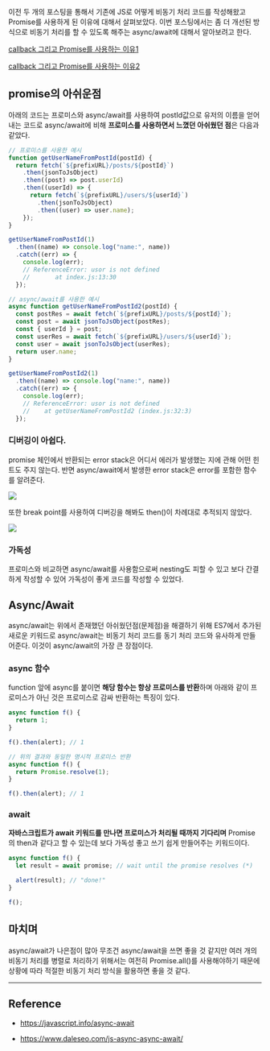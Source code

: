 이전 두 개의 포스팅을 통해서 기존에 JS로 어떻게 비동기 처리 코드를 작성해왔고 Promise를 사용하게 된 이유에 대해서 살펴보았다. 이번 포스팅에서는 좀 더 개선된 방식으로 비동기 처리를 할 수 있도록 해주는 async/await에 대해서 알아보려고 한다.

[callback 그리고 Promise를 사용하는 이유1](https://velog.io/@jiseong/JS-callback-%EA%B7%B8%EB%A6%AC%EA%B3%A0-Promise%EB%A5%BC-%EC%82%AC%EC%9A%A9%ED%95%98%EB%8A%94-%EC%9D%B4%EC%9C%A0)

[callback 그리고 Promise를 사용하는 이유2](https://velog.io/@jiseong/JS-callback-%EA%B7%B8%EB%A6%AC%EA%B3%A0-Promise%EB%A5%BC-%EC%82%AC%EC%9A%A9%ED%95%98%EB%8A%94-%EC%9D%B4%EC%9C%A02)

## promise의 아쉬운점

아래의 코드는 프로미스와 async/await를 사용하여 postId값으로 유저의 이름을 얻어내는 코드로 async/await에 비해 **프로미스를 사용하면서 느꼈던 아쉬웠던 점**은 다음과 같았다.

```js
// 프로미스를 사용한 예시
function getUserNameFromPostId(postId) {
  return fetch(`${prefixURL}/posts/${postId}`)
    .then(jsonToJsObject)
    .then((post) => post.userId)
    .then((userId) => {
      return fetch(`${prefixURL}/users/${userId}`)
        .then(jsonToJsObject)
        .then((user) => user.name);
    });
}

getUserNameFromPostId(1)
  .then((name) => console.log("name:", name))
  .catch((err) => {
    console.log(err);
    // ReferenceError: usor is not defined
    //       at index.js:13:30
  });

// async/await를 사용한 예시
async function getUserNameFromPostId2(postId) {
  const postRes = await fetch(`${prefixURL}/posts/${postId}`);
  const post = await jsonToJsObject(postRes);
  const { userId } = post;
  const userRes = await fetch(`${prefixURL}/users/${userId}`);
  const user = await jsonToJsObject(userRes);
  return user.name;
}

getUserNameFromPostId2(1)
  .then((name) => console.log("name:", name))
  .catch((err) => {
    console.log(err);
    // ReferenceError: usor is not defined
    //    at getUserNameFromPostId2 (index.js:32:3)
  });
```

### 디버깅이 아쉽다.

promise 체인에서 반환되는 error stack은 어디서 에러가 발생했는 지에 관해 어떤 힌트도 주지 않는다. 반면 async/await에서 발생한 error stack은 error를 포함한 함수를 알려준다.

![](https://velog.velcdn.com/images/jiseong/post/3a397574-1a29-4afb-8359-34944bb5eea8/image.png)

또한 break point를 사용하여 디버깅을 해봐도 then()이 차례대로 추적되지 않았다.

![](https://velog.velcdn.com/images/jiseong/post/218ee05b-9b5e-46e0-8003-8a5369241290/image.png)

### 가독성

프로미스와 비교하면 async/await를 사용함으로써 nesting도 피할 수 있고 보다 간결하게 작성할 수 있어 가독성이 좋게 코드를 작성할 수 있었다.

## Async/Await

async/await는 위에서 존재했던 아쉬웠던점(문제점)을 해결하기 위해 ES7에서 추가된 새로운 키워드로 async/await는 비동기 처리 코드를 동기 처리 코드와 유사하게 만들어준다. 이것이 async/await의 가장 큰 장점이다.

### async 함수

function 앞에 async를 붙이면 **해당 함수는 항상 프로미스를 반환**하며 아래와 같이 프로미스가 아닌 것은 프로미스로 감싸 반환하는 특징이 있다.

```js
async function f() {
  return 1;
}

f().then(alert); // 1

// 위의 결과와 동일한 명시적 프로미스 반환
async function f() {
  return Promise.resolve(1);
}

f().then(alert); // 1
```

### await

**자바스크립트가 await 키워드를 만나면 프로미스가 처리될 때까지 기다리며** Promise의 then과 같다고 할 수 있는데 보다 가독성 좋고 쓰기 쉽게 만들어주는 키워드이다.

```js
async function f() {
  let result = await promise; // wait until the promise resolves (*)

  alert(result); // "done!"
}

f();
```

## 마치며

async/await가 나은점이 많아 무조건 async/await을 쓰면 좋을 것 같지만 여러 개의 비동기 처리를 병렬로 처리하기 위해서는 여전히 Promise.all()를 사용해야하기 때문에 상황에 따라 적절한 비동기 처리 방식을 활용하면 좋을 것 같다.

---

## Reference

- https://javascript.info/async-await

- https://www.daleseo.com/js-async-async-await/
